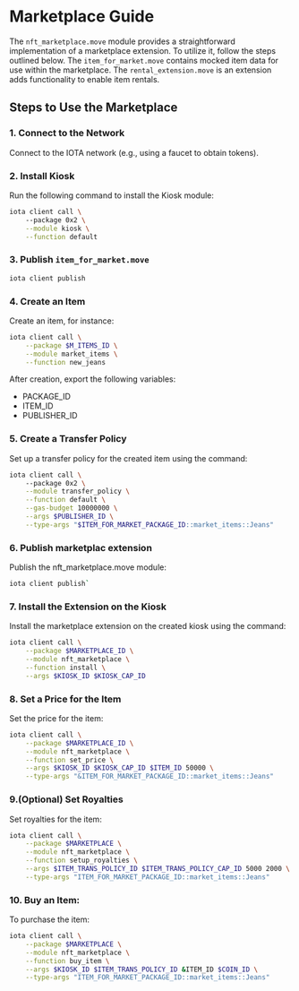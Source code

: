 # Marketplace Guide

The `nft_marketplace.move` module provides a straightforward implementation of a marketplace extension. To utilize it, follow the steps outlined below.
The `item_for_market.move` contains mocked item data for use within the marketplace.
The `rental_extension.move` is an extension adds functionality to enable item rentals.

## Steps to Use the Marketplace

### 1. Connect to the Network

Connect to the IOTA network (e.g., using a faucet to obtain tokens).

### 2. Install Kiosk

Run the following command to install the Kiosk module:

```bash
iota client call \                                   
    --package 0x2 \
    --module kiosk \
    --function default
```

### 3. Publish `item_for_market.move`

```bash
iota client publish
```

### 4. Create an Item

Create an item, for instance:

```bash
iota client call \
    --package $M_ITEMS_ID \
    --module market_items \
    --function new_jeans
```

After creation, export the following variables:

- PACKAGE_ID
- ITEM_ID
- PUBLISHER_ID

### 5. Create a Transfer Policy

Set up a transfer policy for the created item using the command:

```bash
iota client call \                                   
    --package 0x2 \
    --module transfer_policy \
    --function default \
    --gas-budget 10000000 \
    --args $PUBLISHER_ID \
    --type-args "$ITEM_FOR_MARKET_PACKAGE_ID::market_items::Jeans"
```

### 6. Publish marketplac extension

Publish the nft_marketplace.move module:

```bash
iota client publish`
```

### 7. Install the Extension on the Kiosk

Install the marketplace extension on the created kiosk using the command:

```bash
iota client call \
    --package $MARKETPLACE_ID \
    --module nft_marketplace \
    --function install \
    --args $KIOSK_ID $KIOSK_CAP_ID
```

### 8. Set a Price for the Item

Set the price for the item:

```bash
iota client call \
    --package $MARKETPLACE_ID \
    --module nft_marketplace \
    --function set_price \
    --args $KIOSK_ID $KIOSK_CAP_ID $ITEM_ID 50000 \
    --type-args "&ITEM_FOR_MARKET_PACKAGE_ID::market_items::Jeans"
```

### 9.(Optional) Set Royalties

Set royalties for the item:

```bash
iota client call \
    --package $MARKETPLACE \
    --module nft_marketplace \
    --function setup_royalties \
    --args $ITEM_TRANS_POLICY_ID $ITEM_TRANS_POLICY_CAP_ID 5000 2000 \
    --type-args "ITEM_FOR_MARKET_PACKAGE_ID::market_items::Jeans"
```

### 10. Buy an Item:

To purchase the item:

```bash
iota client call \
    --package $MARKETPLACE \
    --module nft_marketplace \
    --function buy_item \
    --args $KIOSK_ID $ITEM_TRANS_POLICY_ID &ITEM_ID $COIN_ID \
    --type-args "ITEM_FOR_MARKET_PACKAGE_ID::market_items::Jeans"
```
